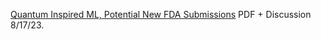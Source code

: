 [Quantum Inspired ML, Potential New FDA Submissions](https://www.chemicalqdevice.com/quantum-inspired-ml-potential-new-fda-submissions) PDF + Discussion 8/17/23.
